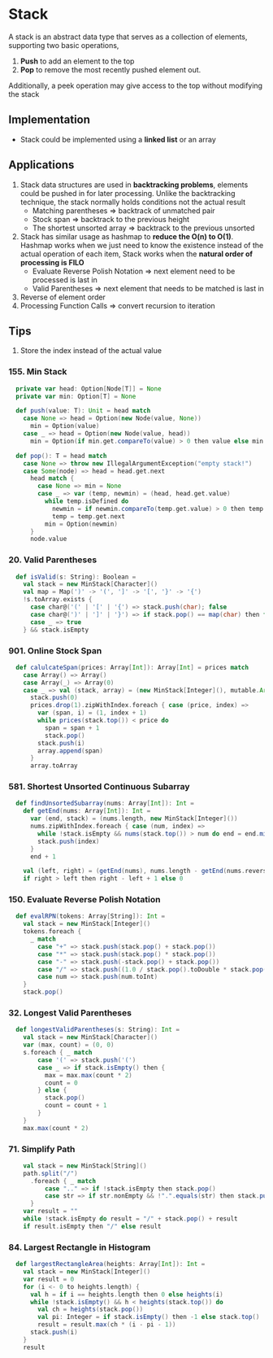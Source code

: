 # Stack
A stack is an abstract data type that serves as a collection of elements, supporting two basic operations,
1. **Push** to add an element to the top
2. **Pop** to remove the most recently pushed element out.

Additionally, a peek operation may give access to the top without modifying the stack

## Implementation
- Stack could be implemented using a **linked list** or an array

## Applications
1. Stack data structures are used in **backtracking problems**, elements could be pushed in for later processing.
   Unlike the backtracking technique, the stack normally holds conditions not the actual result
   - Matching parentheses => backtrack of unmatched pair
   - Stock span => backtrack to the previous height
   - The shortest unsorted array => backtrack to the previous unsorted
2. Stack has similar usage as hashmap to **reduce the O(n) to O(1)**.
   Hashmap works when we just need to know the existence instead of the actual operation of each item,
   Stack works when the **natural order of processing is FILO**
   - Evaluate Reverse Polish Notation => next element need to be processed is last in
   - Valid Parentheses => next element that needs to be matched is last in
3. Reverse of element order
4. Processing Function Calls => convert recursion to iteration

## Tips
1. Store the index instead of the actual value

### 155. Min Stack
```scala
  private var head: Option[Node[T]] = None
  private var min: Option[T] = None

  def push(value: T): Unit = head match
    case None => head = Option(new Node(value, None))
      min = Option(value)
    case _ => head = Option(new Node(value, head))
      min = Option(if min.get.compareTo(value) > 0 then value else min.get)

  def pop(): T = head match
    case None => throw new IllegalArgumentException("empty stack!")
    case Some(node) => head = head.get.next
      head match {
        case None => min = None
        case _ => var (temp, newmin) = (head, head.get.value)
          while temp.isDefined do
            newmin = if newmin.compareTo(temp.get.value) > 0 then temp.get.value else newmin
            temp = temp.get.next
          min = Option(newmin)
      }
      node.value
```

### 20. Valid Parentheses
```scala
  def isValid(s: String): Boolean =
    val stack = new MinStack[Character]()
    val map = Map(')' -> '(', ']' -> '[', '}' -> '{')
    !s.toArray.exists {
      case char@('(' | '[' | '{') => stack.push(char); false
      case char@(')' | ']' | '}') => if stack.pop() == map(char) then false else true
      case _ => true
    } && stack.isEmpty
```

### 901. Online Stock Span
```scala
  def calulcateSpan(prices: Array[Int]): Array[Int] = prices match
    case Array() => Array()
    case Array(_) => Array(0)
    case _ => val (stack, array) = (new MinStack[Integer](), mutable.ArrayBuffer[Int](0))
      stack.push(0)
      prices.drop(1).zipWithIndex.foreach { case (price, index) =>
        var (span, i) = (1, index + 1)
        while prices(stack.top()) < price do
          span = span + 1
          stack.pop()
        stack.push(i)
        array.append(span)
      }
      array.toArray
```

### 581. Shortest Unsorted Continuous Subarray
```scala
  def findUnsortedSubarray(nums: Array[Int]): Int =
    def getEnd(nums: Array[Int]): Int =
      var (end, stack) = (nums.length, new MinStack[Integer]())
      nums.zipWithIndex.foreach { case (num, index) =>
        while !stack.isEmpty && nums(stack.top()) > num do end = end.min(stack.pop())
        stack.push(index)
      }
      end + 1

    val (left, right) = (getEnd(nums), nums.length - getEnd(nums.reverse))
    if right > left then right - left + 1 else 0
```

### 150. Evaluate Reverse Polish Notation
```scala
  def evalRPN(tokens: Array[String]): Int =
    val stack = new MinStack[Integer]()
    tokens.foreach {
      _ match
        case "+" => stack.push(stack.pop() + stack.pop())
        case "*" => stack.push(stack.pop() * stack.pop())
        case "-" => stack.push(-stack.pop() + stack.pop())
        case "/" => stack.push((1.0 / stack.pop().toDouble * stack.pop()).toInt)
        case num => stack.push(num.toInt)
    }
    stack.pop()
```

### 32. Longest Valid Parentheses
```scala
  def longestValidParentheses(s: String): Int =
    val stack = new MinStack[Character]()
    var (max, count) = (0, 0)
    s.foreach { _ match
        case '(' => stack.push('(')
        case _ => if stack.isEmpty() then {
          max = max.max(count * 2)
          count = 0
        } else {
          stack.pop()
          count = count + 1
        }
    }
    max.max(count * 2)
```

### 71. Simplify Path
```scala
    val stack = new MinStack[String]()
    path.split("/")
      .foreach { _ match
          case ".." => if !stack.isEmpty then stack.pop()
          case str => if str.nonEmpty && !".".equals(str) then stack.push(str)
      }
    var result = ""
    while !stack.isEmpty do result = "/" + stack.pop() + result
    if result.isEmpty then "/" else result
```

### 84. Largest Rectangle in Histogram
```scala
  def largestRectangleArea(heights: Array[Int]): Int =
    val stack = new MinStack[Integer]()
    var result = 0
    for (i <- 0 to heights.length) {
      val h = if i == heights.length then 0 else heights(i)
      while !stack.isEmpty() && h < heights(stack.top()) do
        val ch = heights(stack.pop())
        val pi: Integer = if stack.isEmpty() then -1 else stack.top()
        result = result.max(ch * (i - pi - 1))
      stack.push(i)
    }
    result
```